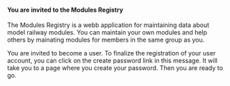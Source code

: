 ﻿#### You are invited to the Modules Registry

The Modules Registry is a webb application for maintaining data about model railway modules. 
You can maintain your own modules and help others by mainating modules for members in the same group as you.

You are invited to become a user. 
To finalize the registration of your user account, you can click on the create password link in this message.
It will take you to a page where you create your password. 
Then you are ready to go.